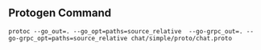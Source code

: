 
## Protogen Command 

```
protoc --go_out=. --go_opt=paths=source_relative  --go-grpc_out=. --go-grpc_opt=paths=source_relative chat/simple/proto/chat.proto 
```    